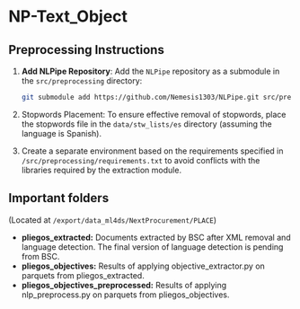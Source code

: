 # NP-Text_Object

## Preprocessing Instructions

1. **Add NLPipe Repository**:
   Add the `NLPipe` repository as a submodule in the `src/preprocessing` directory:

   ```bash
   git submodule add https://github.com/Nemesis1303/NLPipe.git src/preprocessing/NLPipe

2. Stopwords Placement: To ensure effective removal of stopwords, place the stopwords file in the ``data/stw_lists/es`` directory (assuming the language is Spanish).
3. Create a separate environment based on the requirements specified in ``/src/preprocessing/requirements.txt`` to avoid conflicts with the libraries required by the extraction module.


## Important folders

(Located at ``/export/data_ml4ds/NextProcurement/PLACE``)

- **pliegos_extracted:** Documents extracted by BSC after XML removal and language detection. The final version of language detection is pending from BSC.
- **pliegos_objectives:** Results of applying objective_extractor.py on parquets from pliegos_extracted.
- **pliegos_objectives_preprocessed:** Results of applying nlp_preprocess.py on parquets from pliegos_objectives.
